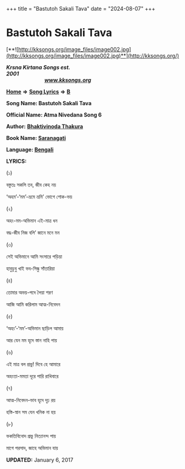 +++
title = "Bastutoh Sakali Tava"
date = "2024-08-07"
+++

# Bastutoh Sakali Tava
[**![http://kksongs.org/image_files/image002.jpg](http://kksongs.org/image_files/image002.jpg)**](http://kksongs.org/)

**_Krsna Kirtana Songs est. 2001_**                                                                                                                                                 **_www.kksongs.org_**

**[Home](http://kksongs.org/)** **⇒** **[Song Lyrics](http://kksongs.org/lyrics.html)** **⇒** **[B](http://kksongs.org/songs/song_b.html)**

**Song Name: Bastutoh Sakali Tava**

**Official Name: Atma Nivedana Song 6**

**Author:** [**Bhaktivinoda Thakura**](http://kksongs.org/authors/list/bhaktivinoda.html)

**Book Name: [Saranagati](http://kksongs.org/authors/literature/saranagati.html)**

**Language: [Bengali](http://kksongs.org/language/list/bengali.html)**

**LYRICS:**

(১)

বস্তুতঃ সকলি তব, জীব কেহ নয়

‘অহম’-‘মম’-ভ্রমে ভ্রমি’ ভোগে শোক\-ভয়

(২)

অহং\-মম\-অভিমান এই\-মাত্র ধন

বদ্ধ\-জীব নিজ বলি’ জানে মনে মন

(৩)

সেই অভিমানে আমি সংসারে পড়িয়া

হাবুডুবু খাই ভব\-সিন্ধু সাঁতারিয়া

(৪)

তোমার অভয়\-পদে লৈয়া শরণ

আজি আমি করিলাম আত্ম\-নিবেদন

(৫)

‘অহং’-‘মম’-অভিমান ছাড়িল আমায়

আর যেন মম হৃদে স্তান নাহি পায়

(৬)

এই মাত্র বল প্রভু! দিবে হে আমারে

অহংতা\-মমতা দূরে পারি রাখিবারে

(৭)

আত্ম\-নিবেদন\-ভাব হৃদে দৃঢ় রয়

হস্তি\-স্নান সম যেন খনিক না হয়

(৮)

ভকতিবিনোদ প্রভু নিত্যানন্দ পায়

মাগে পরসাদ, জাহে অভিমান যায়

**UPDATED:** January 6, 2017